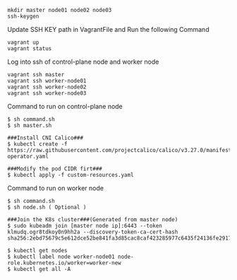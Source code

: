 ```
mkdir master node01 node02 node03
ssh-keygen
```

Update SSH KEY path in VagrantFile and Run the following Command 
```
vagrant up 
vagrant status
```

Log into ssh of control-plane node and worker node
```
vagrant ssh master 
vagrant ssh worker-node01 
vagrant ssh worker-node02 
vagrant ssh worker-node03
```

Command to run on control-plane node 
```
$ sh command.sh
$ sh master.sh

###Install CNI Calico###
$ kubectl create -f https://raw.githubusercontent.com/projectcalico/calico/v3.27.0/manifests/tigera-operator.yaml

###Modify the pod CIDR firt###
$ kubectl apply -f custom-resources.yaml
```

Command to run on worker node
```
$ sh command.sh
$ sh node.sh ( Optional )

###Join the K8s cluster###(Generated from master node)
$ sudo kubeadm join [master node ip]:6443 --token klmudq.ogr8tdkoy0n9hh2a --discovery-token-ca-cert-hash sha256:2ebd75679c5e612dce52be841fa3d85cac8caf423285977c6435f24136fe2917
```

```
$ kubectl get nodes
$ kubectl label node worker-node01 node-role.kubernetes.io/worker=worker-new
$ kubectl get all -A
```
